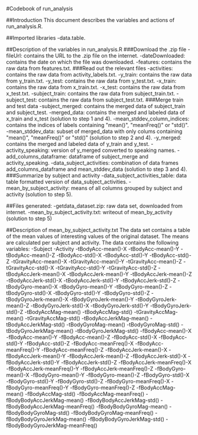 #Codebook of run_analysis

##Introduction
This document describes the variables and actions of run_analysis.R. 

##Imported libraries
-data.table. 

##Description of the variables in run_analysis.R
###Download the .zip file
-fileUrl: contains the URL to the .zip file on the internet. 
-dateDownloaded: contains the date on which the file was downloaded. 
-features: contains the raw data from features.txt. 
###Read out the relevant files
-activities: contains the raw data from activity_labels.txt.
-y_train: contains the raw data from y_train.txt.
-y_test: contains the raw data from y_test.txt. 
-x_train: contains the raw data from x_train.txt.
-x_test: contains the raw data from x_test.txt. 
-subject_train: contains the raw data from subject_train.txt.
-subject_test: contains the raw data from subject_test.txt.
###Merge train and test data
-subject_merged: contains the merged data of subject_train and subject_test. 
-merged_data: contains the merged and labeled data of x_train and x_test (solution to step 1 and 4). 
-mean_stddev_column_indices: contains the indices of labels containing "mean()", "meanFreq()" or "std()".
-mean_stddev_data: subset of merged_data with only colums containing  "mean()", "meanFreq()" or "std()" (solution to step 2 and 4). 
-y_merged: contains the merged and labeled data of y_train and y_test.
-activity_speaking: version of y_merged converted to speaking names. 
-add_columns_dataframe: dataframe of subject_merge and activity_speaking.
-data_subject_activities: combination of data frames add_columns_dataframe and mean_stddev_data (solution to step 3 and 4). 
###Summarize by subject and activity 
-data_subject_activities_table: data table formatted version of data_subject_activities. 
-mean_by_subject_activity: means of all columns grouped by subject and activity (solution to step 5). 

##Files generated:
-getdata_dataset.zip: raw data set, downloaded from internet. 
-mean_by_subject_activity.txt: writeout of mean_by_activity (solution to step 5)

##Description of mean_by_subject_activity.txt
The data set contains a table of the mean values of interesting values of the original dataset. The means are calculated per subject and activity. The data contains the following variables: 
-Subject
-Activity
-tBodyAcc-mean()-X
-tBodyAcc-mean()-Y
-tBodyAcc-mean()-Z
-tBodyAcc-std()-X
-tBodyAcc-std()-Y
-tBodyAcc-std()-Z
-tGravityAcc-mean()-X
-tGravityAcc-mean()-Y
-tGravityAcc-mean()-Z
-tGravityAcc-std()-X
-tGravityAcc-std()-Y
-tGravityAcc-std()-Z
-tBodyAccJerk-mean()-X
-tBodyAccJerk-mean()-Y
-tBodyAccJerk-mean()-Z
-tBodyAccJerk-std()-X
-tBodyAccJerk-std()-Y
-tBodyAccJerk-std()-Z
-tBodyGyro-mean()-X
-tBodyGyro-mean()-Y
-tBodyGyro-mean()-Z
-tBodyGyro-std()-X
-tBodyGyro-std()-Y
-tBodyGyro-std()-Z
-tBodyGyroJerk-mean()-X
-tBodyGyroJerk-mean()-Y
-tBodyGyroJerk-mean()-Z
-tBodyGyroJerk-std()-X
-tBodyGyroJerk-std()-Y
-tBodyGyroJerk-std()-Z
-tBodyAccMag-mean()
-tBodyAccMag-std()
-tGravityAccMag-mean()
-tGravityAccMag-std()
-tBodyAccJerkMag-mean()
-tBodyAccJerkMag-std()
-tBodyGyroMag-mean()
-tBodyGyroMag-std()
-tBodyGyroJerkMag-mean()
-tBodyGyroJerkMag-std()
-fBodyAcc-mean()-X
-fBodyAcc-mean()-Y
-fBodyAcc-mean()-Z
-fBodyAcc-std()-X
-fBodyAcc-std()-Y
-fBodyAcc-std()-Z
-fBodyAcc-meanFreq()-X
-fBodyAcc-meanFreq()-Y
-fBodyAcc-meanFreq()-Z
-fBodyAccJerk-mean()-X
-fBodyAccJerk-mean()-Y
-fBodyAccJerk-mean()-Z
-fBodyAccJerk-std()-X
-fBodyAccJerk-std()-Y
-fBodyAccJerk-std()-Z
-fBodyAccJerk-meanFreq()-X
-fBodyAccJerk-meanFreq()-Y
-fBodyAccJerk-meanFreq()-Z
-fBodyGyro-mean()-X
-fBodyGyro-mean()-Y
-fBodyGyro-mean()-Z
-fBodyGyro-std()-X
-fBodyGyro-std()-Y
-fBodyGyro-std()-Z
-fBodyGyro-meanFreq()-X
-fBodyGyro-meanFreq()-Y
-fBodyGyro-meanFreq()-Z
-fBodyAccMag-mean()
-fBodyAccMag-std()
-fBodyAccMag-meanFreq()
-fBodyBodyAccJerkMag-mean()
-fBodyBodyAccJerkMag-std()
-fBodyBodyAccJerkMag-meanFreq()
-fBodyBodyGyroMag-mean()
-fBodyBodyGyroMag-std()
-fBodyBodyGyroMag-meanFreq()
-fBodyBodyGyroJerkMag-mean()
-fBodyBodyGyroJerkMag-std()
-fBodyBodyGyroJerkMag-meanFreq()
